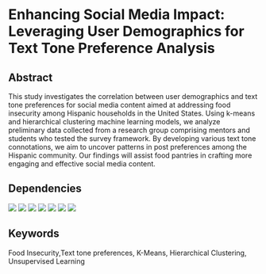 # Enhancing Social Media Impact: Leveraging User Demographics for Text Tone Preference Analysis

## Abstract
This study investigates the correlation between user demographics and text tone preferences for social media content aimed at addressing food insecurity among Hispanic households in the United States. Using k-means and hierarchical clustering machine learning models, we analyze preliminary data collected from a research group comprising mentors and students who tested the survey framework. By developing various text tone connotations, we aim to uncover patterns in post preferences among the Hispanic community. Our findings will assist food pantries in crafting more engaging and effective social media content.

## Dependencies
![](https://img.shields.io/badge/Jupyter-F37626.svg?style=for-the-badge&logo=Jupyter&logoColor=white)
![](https://img.shields.io/badge/pandas-150458.svg?style=for-the-badge&logo=pandas&logoColor=white)
![](https://img.shields.io/badge/NumPy-013243.svg?style=for-the-badge&logo=NumPy&logoColor=white)
![](https://img.shields.io/badge/scikitlearn-F7931E.svg?style=for-the-badge&logo=scikit-learn&logoColor=white)
![](https://img.shields.io/badge/SciPy-8CAAE6.svg?style=for-the-badge&logo=SciPy&logoColor=white)
![](https://img.shields.io/badge/Plotly-3F4F75.svg?style=for-the-badge&logo=Plotly&logoColor=white)
![](https://img.shields.io/badge/Matplotlib-%23ffffff.svg?style=for-the-badge&logo=Matplotlib&logoColor=black)

## Keywords
Food Insecurity,Text tone preferences, K-Means, Hierarchical Clustering, Unsupervised Learning

